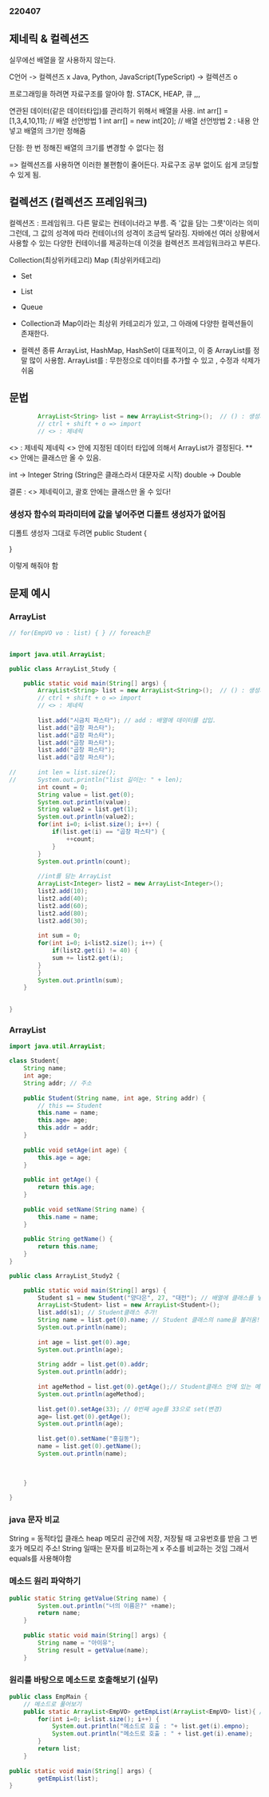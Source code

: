 ### 220407

## 제네릭 & 컬렉션즈

실무에선 배열을 잘 사용하지 않는다.

C언어 -> 컬렉션즈 x
Java, Python, JavaScript(TypeScript) -> 컬렉션즈 o

프로그래밍을 하려면 자료구조를 알아야 함.
STACK, HEAP, 큐 ,,,

연관된 데이터(같은 데이터타입)를 관리하기 위해서 배열을 사용.
int arr[] = [1,3,4,10,11]; // 배열 선언방법 1
int arr[] = new int[20]; // 배열 선언방법 2 : 내용 안 넣고 배열의 크기만 정해줌 

단점: 한 번 정해진 배열의 크기를 변경할 수 없다는 점

=> 컬렉션즈를 사용하면 이러한 불편함이 줄어든다.
자료구조 공부 없이도 쉽게 코딩할 수 있게 됨. 

## 컬렉션즈 (컬렉션즈 프레임워크)
컬렉션즈 : 프레임워크. 다른 말로는 컨테이너라고 부름. 즉 '값을 담는 그릇'이라는 의미
그런데, 그 값의 성격에 따라 컨테이너의 성격이 조금씩 달라짐.
자바에선 여러 상황에서 사용할 수 있는 다양한 컨테이너를 제공하는데 이것을 컬렉션즈 프레임워크라고 부른다.


Collection(최상위카테고리)             Map (최상위카테고리)

- Set
- List
- Queue



- Collection과 Map이라는 최상위 카테고리가 있고, 그 아래에 다양한 컬렉션들이 존재한다.

- 컬렉션 종류
ArrayList, HashMap, HashSet이 대표적이고, 이 중 ArrayList를 정말 많이 사용함. 
ArrayList를 : 무한정으로 데이터를 추가할 수 있고 , 수정과 삭제가 쉬움

## 문법
```java
		ArrayList<String> list = new ArrayList<String>();  // () : 생성자
		// ctrl + shift + o => import 
		// <> : 제네릭


```
 <> : 제네릭
제네릭 <> 안에 지정된 데이터 타입에 의해서 ArrayList가 결정된다.
** <> 안에는 클래스만 올 수 있음.

int -> Integer
String (String은 클래스라서 대문자로 시작)
double -> Double

결론 : <> 제네릭이고, 괄호 안에는 클래스만 올 수 있다!



### 생성자 함수의 파라미터에 값을 넣어주면 디폴트 생성자가 없어짐  

디폴트 생성자 그대로 두려면 
public Student {

}

이렇게 해줘야 함



## 문제 예시
### ArrayList 
```java
// for(EmpVO vo : list) { } // foreach문


import java.util.ArrayList;

public class ArrayList_Study {

	public static void main(String[] args) {
		ArrayList<String> list = new ArrayList<String>();  // () : 생성자
		// ctrl + shift + o => import 
		// <> : 제네릭
		
		list.add("시금치 파스타"); // add : 배열에 데이터를 삽입.
		list.add("곱창 파스타");
		list.add("곱창 파스타");
		list.add("곱창 파스타");
		list.add("곱창 파스타");
		list.add("곱창 파스타");
		
//		int len = list.size();
//		System.out.println("list 길이는: " + len);
		int count = 0;
		String value = list.get(0);
		System.out.println(value);
		String value2 = list.get(1);
		System.out.println(value2);
		for(int i=0; i<list.size(); i++) {
			if(list.get(i) == "곱창 파스타") {
				++count;
			}
		}
		System.out.println(count);
		
		//int를 담는 ArrayList
		ArrayList<Integer> list2 = new ArrayList<Integer>();
		list2.add(10);
		list2.add(40);
		list2.add(60);
		list2.add(80);
		list2.add(30);
		
		int sum = 0;
		for(int i=0; i<list2.size(); i++) {
			if(list2.get(i) != 40) {
			sum += list2.get(i); 
		}
		}
		System.out.println(sum);
	}

	
}
```
### ArrayList 
```java 
import java.util.ArrayList;

class Student{
	String name;
	int age;
	String addr; // 주소
	
	public Student(String name, int age, String addr) {
		// this == Student
		this.name = name;
		this.age= age;
		this.addr = addr;
	}
	
	public void setAge(int age) {
		this.age = age;
	}
	
	public int getAge() {
		return this.age;
	}
	
	public void setName(String name) {
		this.name = name;
	}
	
	public String getName() {
		return this.name;
	}
}

public class ArrayList_Study2 {

	public static void main(String[] args) {
		Student s1 = new Student("양다은", 27, "대전"); // 배열에 클래스를 넣어줌. 배열 0번째에 Student 내용이 전부 들어가 있음.
		ArrayList<Student> list = new ArrayList<Student>();
		list.add(s1); // Student클래스 추가!
		String name = list.get(0).name; // Student 클래스의 name을 불러옴!
		System.out.println(name);
		
		int age = list.get(0).age;
		System.out.println(age);
		
		String addr = list.get(0).addr;
		System.out.println(addr);
		
		int ageMethod = list.get(0).getAge();// Student클래스 안에 있는 메소드(함수) 불러옴.
		System.out.println(ageMethod); 
		
		list.get(0).setAge(33); // 0번째 age를 33으로 set(변경)
		age= list.get(0).getAge(); 
		System.out.println(age);
		
		list.get(0).setName("홍길동");
		name = list.get(0).getName();
		System.out.println(name);
		
		
		
	}

}


```


### java 문자 비교

String = 동적타입 클래스 
heap 메모리 공간에 저장, 저장될 때 고유번호를 받음
그 번호가 메모리 주소!
String 일때는 문자를 비교하는게 x 주소를 비교하는 것임
그래서 equals를 사용해야함




###  메소드 원리 파악하기
```java
public static String getValue(String name) {
		System.out.println("너의 이름은?" +name);
		return name;
	}
	
	public static void main(String[] args) {
		String name = "아이유";
		String result = getValue(name);
	}
```


### 원리를 바탕으로 메소드로 호출해보기 (실무)

```java
public class EmpMain {
	// 메소드로 풀어보기
	public static ArrayList<EmpVO> getEmpList(ArrayList<EmpVO> list){ // EmpVO를 담고 있는 ArrayList를 파라미터로 받고 있다.
		for(int i=0; i<list.size(); i++) {
			System.out.println("메소드로 호출 : "+ list.get(i).empno);
			System.out.println("메소드로 호출 : " + list.get(i).ename);
		}
		return list;
	}
	
public static void main(String[] args) {
		getEmpList(list);
}
```


